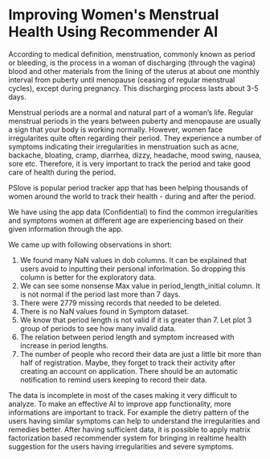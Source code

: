 # Improving Women's Menstrual Health Using Recommender AI

According to medical definition,  menstruation, commonly known as period or bleeding, is the process in a woman of discharging (through the vagina) blood and other materials from the lining of the uterus at about one monthly interval from puberty until menopause (ceasing of regular menstrual cycles), except during pregnancy. This discharging process lasts about 3-5 days.

Menstrual periods are a normal and natural part of a woman’s life. Regular menstrual periods in the years between puberty and menopause are usually a sign that your body is working normally. However, women face irregularites quite often regarding their period. They experience a number of symptoms indicating their irregularities in menstruation such as acne,	backache,	bloating, cramp,	diarrhea,	dizzy,	headache,	mood swing,	nausea,	sore etc.  Therefore, it is very important to track the period and take good care of health during the period. 

PSlove is popular period tracker app that has been helping thousands of women around the world to track their health - during and after the period. 

We have using the app data (Confidential) to find the common irregularities and symptoms women at different age are experiencing based on their given information through the app.

We came up with following observations in short:
1) We found many NaN values in dob columns. It can be explained that users avoid to inputting their personal inforlmation. So dropping this column is better for the exploratory data.
2) We can see some nonsense Max value in period_length_initial column. It is not normal if the period last more than 7 days.
3) There were 2779 missing records that needed to be deleted.
4) There is no NaN values found in Symptom dataset.
5) We know that period length is not valid if it is greater than 7. Let plot 3 group of periods to see how many invalid data.
6) The relation between period length and symptom increased with increase in period lengths.
7) The number of people who record their data are just a little bit more than half of registration. Maybe, they forget to track their activity after creating an account on application. There should be an automatic notification to remind users keeping to record their data.

The data is incomplete in most of the cases making it very difficult to analyze. To make an effective AI to improve app functionality, more informations are important to track. For example the dietry pattern of the  users having similar symptoms can help to understand the irregularities and remedies better.  After having sufficient data, it is possible to apply matrix factorization based recommender system for bringing in realtime health suggestion for the users having irregularities and severe symptoms.

